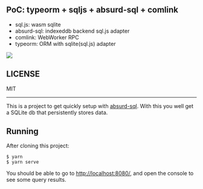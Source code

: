 ## PoC: typeorm + sqljs + absurd-sql + comlink

- sql.js: wasm sqlite
- absurd-sql: indexeddb backend sql.js adapter
- comlink: WebWorker RPC
- typeorm: ORM with sqlite(sql.js) adapter

![](https://gyazo.com/2afcba1d33bd0d2699cf94323119a8a8.png)

## LICENSE

MIT

---

This is a project to get quickly setup with [absurd-sql](https://github.com/jlongster/absurd-sql). With this you well get a SQLite db that persistently stores data.

## Running

After cloning this project:

```
$ yarn
$ yarn serve
```

You should be able to go to [http://localhost:8080/](http://localhost:8080/), and open the console to see some query results.